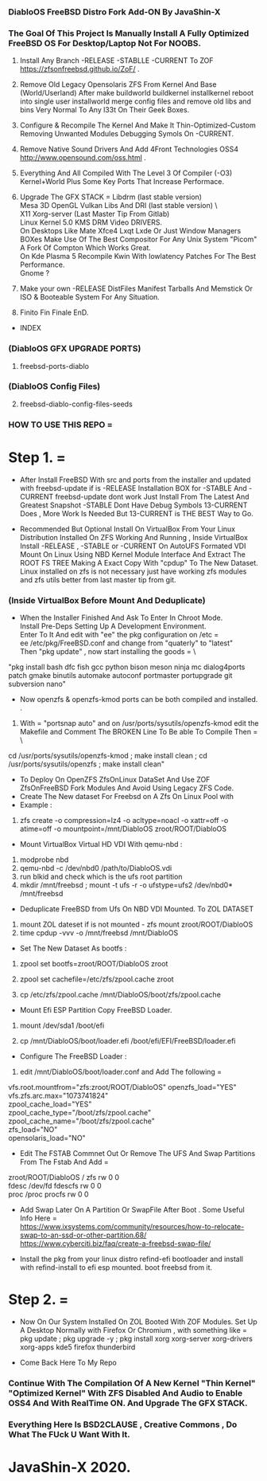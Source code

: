 ### DiabloOS FreeBSD Distro Fork Add-ON By JavaShin-X ###
### The Goal Of This Project Is Manually Install A Fully Optimized FreeBSD OS For Desktop/Laptop Not For NOOBS.

1. Install Any Branch -RELEASE -STABLLE -CURRENT To ZOF https://zfsonfreebsd.github.io/ZoF/ .

2. Remove Old Legacy Opensolaris ZFS From Kernel And Base (World/Userland) After make buildworld buildkernel installkernel reboot into single user installworld merge config files and remove old libs and bins Very Normal To Any l33t On Their Geek Boxes.

3. Configure & Recompile The Kernel And Make It Thin-Optimized-Custom Removing Unwanted Modules Debugging Symols On -CURRENT. 

4. Remove Native Sound Drivers And Add 4Front Technologies OSS4 http://www.opensound.com/oss.html .

5. Everything And All Compiled With The Level 3 Of Compiler (-O3) Kernel+World Plus Some Key Ports That Increase Performace. 

6. Upgrade The GFX STACK =
Libdrm (last stable version) \
Mesa 3D OpenGL Vulkan Libs And DRI (last stable version) \  
X11 Xorg-server (Last Master Tip From Gitlab) \
Linux Kernel 5.0 KMS DRM Video DRIVERS. \
On Desktops Like Mate Xfce4 Lxqt Lxde Or Just Window Managers BOXes Make Use Of The Best Compositor For Any Unix System "Picom" A Fork Of Compton Which Works Great. \
On Kde Plasma 5 Recompile Kwin With lowlatency Patches For The Best Performance. \
Gnome ?

7. Make your own -RELEASE DistFiles Manifest Tarballs And Memstick Or ISO & Booteable System For Any Situation.

8. Finito Fin Finale EnD.

* INDEX

### (DiabloOS GFX UPGRADE PORTS) ###

1. freebsd-ports-diablo

### (DiabloOS Config Files) ###

2. freebsd-diablo-config-files-seeds

### HOW TO USE THIS REPO = ###

# Step 1. =

- After Install FreeBSD With src and ports from the installer and updated with freebsd-update if is -RELEASE Installation BOX for -STABLE And -CURRENT freebsd-update dont work Just Install From The Latest And Greatest Snapshot -STABLE Dont Have Debug Symbols 13-CURRENT Does , More Work Is Needed But 13-CURRENT is THE BEST Way to Go.  

* Recommended But Optional Install On VirtualBox From Your Linux Distribution Installed On ZFS Working And Running , Inside VirtualBox Install -RELEASE , -STABLE or -CURRENT On AutoUFS Formated VDI Mount On Linux Using NBD Kernel Module Interface And Extract The ROOT FS TREE Making A Exact Copy With "cpdup" To The New Dataset.
Linux installed on zfs is not necessary just have working zfs modules and zfs utils better from last master tip from git.

### (Inside VirtualBox Before Mount And Deduplicate)
- When the Installer Finished And Ask To Enter In Chroot Mode. \
Install Pre-Deps Setting Up A Development Environment. \
Enter To It And edit with "ee" the pkg configuration on /etc =  \
ee /etc/pkg/FreeBSD.conf and change from "quaterly" to "latest"  \
Then "pkg update" , now start installing the goods = \

"pkg install bash dfc fish gcc python bison meson ninja mc dialog4ports patch gmake binutils automake autoconf portmaster portupgrade git subversion nano" 

- Now openzfs & openzfs-kmod ports can be both compiled and installed. .
1. With = "portsnap auto" and on /usr/ports/sysutils/openzfs-kmod edit the Makefile and Comment The BROKEN Line To Be able To Compile Then = \

cd /usr/ports/sysutils/openzfs-kmod ; make install clean ; cd /usr/ports/sysutils/openzfs ; make install clean"


- To Deploy On OpenZFS ZfsOnLinux DataSet And Use ZOF ZfsOnFreeBSD Fork Modules And Avoid Using Legacy ZFS Code.
- Create The New dataset For Freebsd on A Zfs On Linux Pool with 
- Example : 

1. zfs create -o compression=lz4 -o acltype=noacl -o xattr=off -o atime=off -o mountpoint=/mnt/DiabloOS zroot/ROOT/DiabloOS

- Mount VirtualBox Virtual HD VDI With qemu-nbd :
1. modprobe nbd
2. qemu-nbd -c /dev/nbd0 /path/to/DiabloOS.vdi
3. run blkid and check which is the ufs root partition
4. mkdir /mnt/freebsd ; mount -t ufs -r -o ufstype=ufs2 /dev/nbd0* /mnt/freebsd

- Deduplicate FreeBSD from Ufs On NBD VDI Mounted. To ZOL DATASET
1. mount ZOL dateset if is not mounted - zfs mount zroot/ROOT/DiabloOS
2. time cpdup -vvv -o /mnt/freebsd /mnt/DiabloOS 

- Set The New Dataset As bootfs :

1. zpool set bootfs=zroot/ROOT/DiabloOS zroot

2. zpool set cachefile=/etc/zfs/zpool.cache zroot

3. cp /etc/zfs/zpool.cache /mnt/DiabloOS/boot/zfs/zpool.cache

- Mount Efi ESP Partition Copy FreeBSD Loader.

1. mount /dev/sda1 /boot/efi 

2. cp /mnt/DiabloOS/boot/loader.efi /boot/efi/EFI/FreeBSD/loader.efi

- Configure The FreeBSD Loader :
1. edit /mnt/DiabloOS/boot/loader.conf and Add The following = 

vfs.root.mountfrom="zfs:zroot/ROOT/DiabloOS"
openzfs_load="YES" \
vfs.zfs.arc.max="1073741824" \
zpool_cache_load="YES" \
zpool_cache_type="/boot/zfs/zpool.cache" \
zpool_cache_name="/boot/zfs/zpool.cache" \
zfs_load="NO" \
opensolaris_load="NO"

- Edit The FSTAB
Commnet Out Or Remove The UFS And Swap Partitions From The Fstab And Add =

zroot/ROOT/DiabloOS  /               zfs             rw	    0       0 \
fdesc                /dev/fd         fdescfs         rw     0       0 \
proc                 /proc           procfs          rw     0       0 

- Add Swap Later On A Partition Or SwapFile After Boot . Some Useful Info Here = \
https://www.ixsystems.com/community/resources/how-to-relocate-swap-to-an-ssd-or-other-partition.68/ \
https://www.cyberciti.biz/faq/create-a-freebsd-swap-file/

- Install the pkg from your linux distro refind-efi bootloader and install with refind-install to efi esp mounted. boot freebsd from it.

# Step 2. =
- Now On Our System Installed On ZOL Booted With ZOF Modules.
Set Up A Desktop Normally with Firefox Or Chromium , with something like = pkg update ; pkg upgrade -y ; pkg install xorg xorg-server xorg-drivers xorg-apps kde5 firefox thunderbird  

- Come Back Here To My Repo 







### Continue With The Compilation Of A New Kernel "Thin Kernel" "Optimized Kernel" With ZFS Disabled And Audio to Enable OSS4 And With RealTime ON. And Upgrade The GFX STACK.

### Everything Here Is BSD2CLAUSE , Creative Commons , Do What The FUck U Want With It.

# JavaShin-X 2020.





